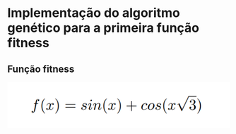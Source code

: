 # Implementação do algoritmo genético para a primeira função fitness

## Função fitness

![alt text](../img/funcao1.png)